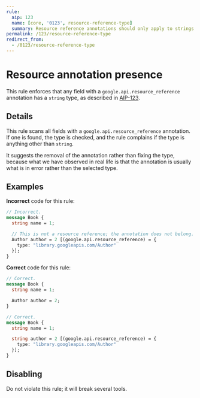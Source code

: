 ```yaml
---
rule:
  aip: 123
  name: [core, '0123', resource-reference-type]
  summary: Resource reference annotations should only apply to strings.
permalink: /123/resource-reference-type
redirect_from:
  - /0123/resource-reference-type
---
```


# Resource annotation presence

This rule enforces that any field with a `google.api.resource_reference`
annotation has a `string` type, as described in [AIP-123][].

## Details

This rule scans all fields with a `google.api.resource_reference` annotation.
If one is found, the type is checked, and the rule complains if the type is
anything other than `string`.

It suggests the removal of the annotation rather than fixing the type, because
what we have observed in real life is that the annotation is usually what is
in error rather than the selected type.

## Examples

**Incorrect** code for this rule:

```proto
// Incorrect.
message Book {
  string name = 1;

  // This is not a resource reference; the annotation does not belong.
  Author author = 2 [(google.api.resource_reference) = {
    type: "library.googleapis.com/Author"
  }];
}
```

**Correct** code for this rule:

```proto
// Correct.
message Book {
  string name = 1;

  Author author = 2;
}
```

```proto
// Correct.
message Book {
  string name = 1;

  string author = 2 [(google.api.resource_reference) = {
    type: "library.googleapis.com/Author"
  }];
}
```

## Disabling

Do not violate this rule; it will break several tools.

[aip-123]: http://aip.dev/123
